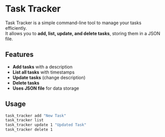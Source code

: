 # Task Tracker

Task Tracker is a simple command-line tool to manage your tasks efficiently.  
It allows you to **add, list, update, and delete tasks**, storing them in a JSON file.

## Features
- **Add tasks** with a description
- **List all tasks** with timestamps
- **Update tasks** (change description)
- **Delete tasks**
- **Uses JSON file** for data storage

## Usage
```sh
task_tracker add "New Task"
task_tracker list
task_tracker update 1 "Updated Task"
task_tracker delete 1
